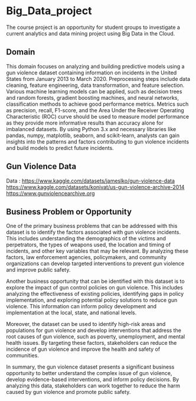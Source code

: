 # Big_Data_project
The course project is an opportunity for student groups to investigate a current analytics and data mining project using Big Data in the Cloud.

## Domain

This domain focuses on analyzing and building predictive models using a gun violence dataset containing information on incidents in the United States from January 2013 to March 2020. Preprocessing steps include data cleaning, feature engineering, data transformation, and feature selection. Various machine learning models can be applied, such as decision trees and random forests, gradient boosting machines, and neural networks, classification methods to achieve good performance metrics. Metrics such as precision, recall, F1-score, and the Area Under the Receiver Operating Characteristic (ROC) curve should be used to measure model performance as they provide more informative results than accuracy alone for imbalanced datasets. By using Python 3.x and necessary libraries like pandas, numpy, matplotlib, seaborn, and scikit-learn, analysts can gain insights into the patterns and factors contributing to gun violence incidents and build models to predict future incidents.


## Gun Violence Data

Data :  https://www.kaggle.com/datasets/jameslko/gun-violence-data
        https://www.kaggle.com/datasets/konivat/us-gun-violence-archive-2014
        https://www.gunviolencearchive.org
	


## Business Problem or Opportunity

One of the primary business problems that can be addressed with this dataset is to identify the factors associated with gun violence incidents. This includes understanding the demographics of the victims and perpetrators, the types of weapons used, the location and timing of incidents, and other key variables that may be relevant. By analyzing these factors, law enforcement agencies, policymakers, and community organizations can develop targeted interventions to prevent gun violence and improve public safety.

Another business opportunity that can be identified with this dataset is to explore the impact of gun control policies on gun violence. This includes analyzing the effectiveness of existing policies, identifying gaps in policy implementation, and exploring potential policy solutions to reduce gun violence. This information can inform policy development and implementation at the local, state, and national levels.

Moreover, the dataset can be used to identify high-risk areas and populations for gun violence and develop interventions that address the root causes of gun violence, such as poverty, unemployment, and mental health issues. By targeting these factors, stakeholders can reduce the incidence of gun violence and improve the health and safety of communities.

In summary, the gun violence dataset presents a significant business opportunity to better understand the complex issue of gun violence, develop evidence-based interventions, and inform policy decisions. By analyzing this data, stakeholders can work together to reduce the harm caused by gun violence and promote public safety.


